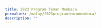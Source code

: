```yaml
---
title: 2023 Program Teman Membaca
permalink: /malay/2023programtemanmembaca/
description: ""
---
```

